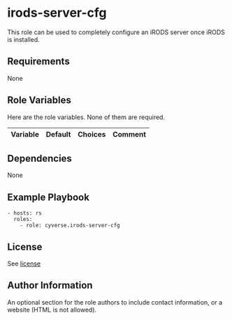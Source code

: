 irods-server-cfg
================

This role can be used to completely configure an iRODS server once iRODS is installed.


Requirements
------------

None


Role Variables
--------------

Here are the role variables. None of them are required.

Variable                                | Default                                 | Choices | Comment
--------------------------------------- | --------------------------------------- | ------- | -------


Dependencies
------------

None


Example Playbook
----------------

    - hosts: rs
      roles:
        - role: cyverse.irods-server-cfg


License
-------

See [license](./license.md)


Author Information
------------------

An optional section for the role authors to include contact information, or a website (HTML is not allowed).
